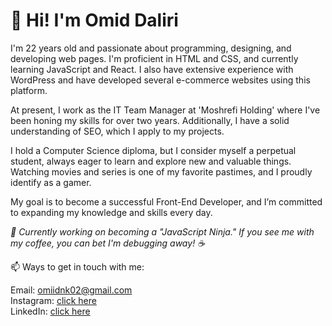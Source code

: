 <h1>👋 Hi! I'm Omid Daliri</h1>

I'm 22 years old and passionate about programming, designing, and developing web pages. I'm proficient in HTML and CSS, and currently learning JavaScript and React. I also have extensive experience with WordPress and have developed several e-commerce websites using this platform.

At present, I work as the IT Team Manager at 'Moshrefi Holding' where I've been honing my skills for over two years. Additionally, I have a solid understanding of SEO, which I apply to my projects.

I hold a Computer Science diploma, but I consider myself a perpetual student, always eager to learn and explore new and valuable things. Watching movies and series is one of my favorite pastimes, and I proudly identify as a gamer.

My goal is to become a successful Front-End Developer, and I’m committed to expanding my knowledge and skills every day.

_🔧 Currently working on becoming a "JavaScript Ninja." If you see me with my coffee, you can bet I'm debugging away! ☕_

📫 Ways to get in touch with me:

Email: omiidnk02@gmail.com </br>
Instagram: [click here](https://www.instagram.com/omidnk__?igsh=a2txOHVmNHV1dG81&utm_source=qr) </br>
LinkedIn: [click here](https://www.linkedin.com/in/omid-daliri-70b548323?utm_source=share&utm_campaign=share_via&utm_content=profile&utm_medium=ios_app)
